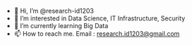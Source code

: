 - 👋 Hi, I’m @research-id1203
- 👀 I’m interested in Data Science, IT Infrastructure, Security
- 🌱 I’m currently learning Big Data
- 📫 How to reach me. Email : research.id1203@gmail.com

<!---
research-id1203/research-id1203 is a ✨ special ✨ repository because its `README.md` (this file) appears on your GitHub profile.
You can click the Preview link to take a look at your changes.
--->
